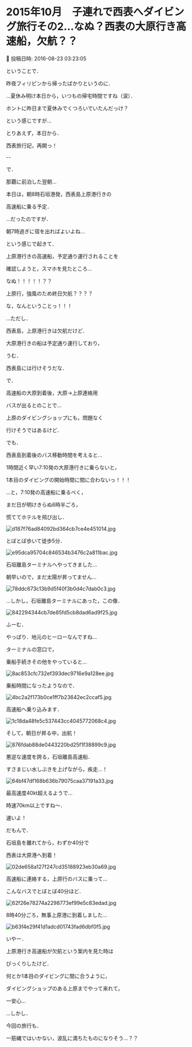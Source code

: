 # 2015年10月　子連れで西表へダイビング旅行その2…なぬ？西表の大原行き高速船，欠航？？

📅 投稿日時: 2016-08-23 03:23:05

ということで．


昨夜フィリピンから帰ったばかりというのに．


…夏休み明け本日から，いつもの帰宅時間ですね（涙）．





ホントに昨日まで夏休みでくつろいでいたんだっけ？


という感じですが…


とりあえず，本日から．


西表旅行記，再開っ！





--


で．


那覇に前泊した翌朝…





本日は，朝8時石垣港発，西表島上原港行きの


高速船に乗る予定．


…だったのですが．





朝7時過ぎに宿を出ればよいよね…


という感じで起きて．


上原港行きの高速船，予定通り運行されることを


確認しようと，スマホを見たところ…





なぬ！！！！！？？


上原行，強風のため終日欠航？？？？


な，なんということっ！！！





…ただし．


西表島，上原港行きは欠航だけど．


大原港行きの船は予定通り運行しており，


うむ．


西表島には行けそうだな．





で．


高速船の大原到着後，大原→上原連絡用


バスが出るとのことで…


上原のダイビングショップにも，問題なく


行けそうではあるけど．


でも．


西表島到着後のバス移動時間を考えると…


1時間近く早い7:10発の大原港行きに乗らないと，


1本目のダイビングの開始時間に間に合わないっ！！！





…と，7:10発の高速船に乗るべく，


まだ日が明けきらぬ6時半ごろ，


慌ててホテルを飛び出し．




![d187f76ad84092bd364cb7ce4e451014.jpg](images/d187f76ad84092bd364cb7ce4e451014.jpg)




とぼとぼ歩いて徒歩5分．




![e95dca95704c846534b3476c2a811bac.jpg](images/e95dca95704c846534b3476c2a811bac.jpg)




石垣離島ターミナルへやってきました…





朝早いので，まだ太陽が昇ってません…




![78ddc673c13b9d5f40f3b0d4c7dab0c3.jpg](images/78ddc673c13b9d5f40f3b0d4c7dab0c3.jpg)




…しかし，石垣離島ターミナルにあった，この像．




![842294344cb7de85fd5cb8dad6ad9f25.jpg](images/842294344cb7de85fd5cb8dad6ad9f25.jpg)




ふーむ．


やっぱり．地元のヒーローなんですね…





ターミナルの窓口で，


乗船手続きその他をやっていると…




![8ac853cfc732ef393dec9716e9a128ee.jpg](images/8ac853cfc732ef393dec9716e9a128ee.jpg)




乗船時間になったようなので．




![4bc2a2f173b0ce1ff7b23642ec2ccaf5.jpg](images/4bc2a2f173b0ce1ff7b23642ec2ccaf5.jpg)




高速船へ乗り込みます．




![1c18da48fe5c537443cc4045772068c4.jpg](images/1c18da48fe5c537443cc4045772068c4.jpg)




そして，朝日が昇る中，出航！




![876fdab88de0443220bd25f1f38899c9.jpg](images/876fdab88de0443220bd25f1f38899c9.jpg)




悪逆な速度を誇る，石垣離島高速船．


すさまじい水しぶきを上げながら，疾走…！




![64bf47df168b636b79075caa37191a33.jpg](images/64bf47df168b636b79075caa37191a33.jpg)




最高速度40kt超えるようで…


時速70km以上ですね～．


速いよ！





だもんで．


石垣島を離れてから，わずか40分で


西表は大原港へ到着！




![02de658a127f247cd35188923eb30a69.jpg](images/02de658a127f247cd35188923eb30a69.jpg)







高速船に連絡する，上原行のバスに乗って…


こんなバスでとぼとぼ40分ほど．




![62f26e78274a2298773ef99e5c83edad.jpg](images/62f26e78274a2298773ef99e5c83edad.jpg)




8時40分ごろ，無事上原港に到着しました…




![b63f4e29f41d1adcd01743fad6dbf0f5.jpg](images/b63f4e29f41d1adcd01743fad6dbf0f5.jpg)







いやー．


上原港行き高速船が欠航という案内を見た時は


びっくりしたけど．


何とか1本目のダイビングに間に合うように，


ダイビングショップのある上原までやって来れて，


一安心…





…しかし．


今回の旅行も．


一筋縄ではいかない，波乱に満ちたものになりそう…？？
